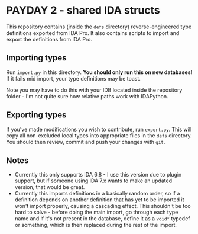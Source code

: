 # PAYDAY 2 - shared IDA structs

This repository contains (inside the `defs` directory) reverse-engineered type definitions
exported from IDA Pro. It also contains scripts to import and export the definitions from IDA Pro.

## Importing types

Run `import.py` in this directory. **You should only run this on new databases!** If it fails mid
import, your type definitions may be toast.

Note you may have to do this with your IDB located inside the repository folder - I'm not quite sure
how relative paths work with IDAPython.

## Exporting types

If you've made modifications you wish to contribute, run `export.py`. This will copy all non-excluded
local types into appropriate files in the `defs` directory. You should then review, commit and push your
changes with `git`.

## Notes

- Currently this only supports IDA 6.8 - I use this version due to plugin support, but if someone
using IDA 7.x wants to make an updated version, that would be great.
- Currently this imports definitions in a basically random order, so if a definition depends on another
definition that has yet to be imported it won't import properly, causing a cascading effect. This shouldn't
be too hard to solve - before doing the main import, go through each type name and if it's not present in
the database, define it as a `void*` typedef or something, which is then replaced during the rest of the
import.

